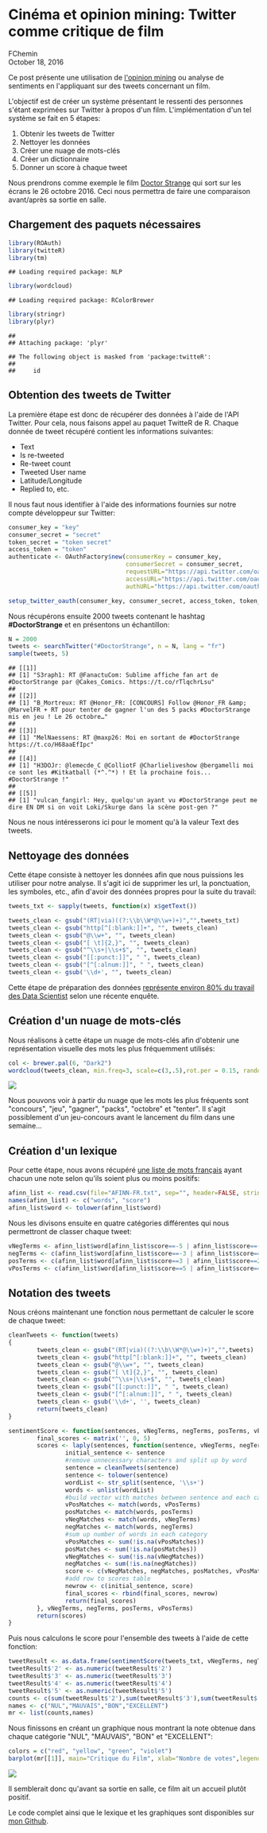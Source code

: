 # Cinéma et opinion mining: Twitter comme critique de film
FChemin  
October 18, 2016  



Ce post présente une utilisation de [l'opinion mining](https://fr.wikipedia.org/wiki/Opinion_mining) ou analyse de sentiments en l'appliquant sur des tweets concernant un film.

L'objectif est de créer un système présentant le ressenti des personnes s'étant exprimées sur Twitter à propos d'un film. L'implémentation d'un tel système se fait en 5 étapes:

1. Obtenir les tweets de Twitter
2. Nettoyer les données
3. Créer une nuage de mots-clés
4. Créer un dictionnaire
5. Donner un score à chaque tweet

Nous prendrons comme exemple le film [Doctor Strange](http://www.imdb.com/title/tt1211837/?ref_=nv_sr_1) qui sort sur les écrans le 26 octobre 2016. Ceci nous permettra de faire une comparaison avant/après sa sortie en salle.

## Chargement des paquets nécessaires


```r
library(ROAuth)
library(twitteR)
library(tm)
```

```
## Loading required package: NLP
```

```r
library(wordcloud)
```

```
## Loading required package: RColorBrewer
```

```r
library(stringr)
library(plyr)
```

```
## 
## Attaching package: 'plyr'
```

```
## The following object is masked from 'package:twitteR':
## 
##     id
```



## Obtention des tweets de Twitter

La première étape est donc de récupérer des données à l'aide de l'API Twitter. Pour cela, nous faisons appel au paquet TwitteR de R. Chaque donnée de tweet récupéré contient les informations suivantes:

* Text
* Is re-tweeted
* Re-tweet count
* Tweeted User name
* Latitude/Longitude
* Replied to, etc.

Il nous faut nous identifier à l'aide des informations fournies sur notre compte développeur sur Twitter:


```r
consumer_key = "key"
consumer_secret = "secret"
token_secret = "token secret"
access_token = "token"
authenticate <- OAuthFactory$new(consumerKey = consumer_key,
                                 consumerSecret = consumer_secret,
                                 requestURL="https://api.twitter.com/oauth/request_token",
                                 accessURL="https://api.twitter.com/oauth/access_token",
                                 authURL="https://api.twitter.com/oauth/authorize")

setup_twitter_oauth(consumer_key, consumer_secret, access_token, token_secret)
```

Nous récupérons ensuite 2000 tweets contenant le hashtag **#DoctorStrange** et en présentons un échantillon:


```r
N = 2000
tweets <- searchTwitter("#DoctorStrange", n = N, lang = "fr")
sample(tweets, 5)
```

```
## [[1]]
## [1] "S3raph1: RT @FanactuCom: Sublime affiche fan art de #DoctorStrange par @Cakes_Comics. https://t.co/rTlqchrLsu"
## 
## [[2]]
## [1] "B_Mortreux: RT @Honor_FR: [CONCOURS] Follow @Honor_FR &amp; @MarvelFR + RT pour tenter de gagner l'un des 5 packs #DoctorStrange mis en jeu ! Le 26 octobre…"
## 
## [[3]]
## [1] "MelNaessens: RT @maxp26: Moi en sortant de #DoctorStrange https://t.co/H68aaEfIpc"
## 
## [[4]]
## [1] "H3DOJr: @lemecde_C @ColliotF @Charlieliveshow @bergamelli moi ce sont les #Kitkatball (*^.^*) ! Et la prochaine fois... #DoctorStrange !"
## 
## [[5]]
## [1] "vulcan_fangirl: Hey, quelqu'un ayant vu #DoctorStrange peut me dire EN DM si on voit Loki/Skurge dans la scène post-gen ?"
```

Nous ne nous intéresserons ici pour le moment qu'à la valeur Text des tweets.

## Nettoyage des données

Cette étape consiste à nettoyer les données afin que nous puissions les utiliser pour notre analyse. Il s'agit ici de supprimer les url, la ponctuation, les symboles, etc., afin d'avoir des données propres pour la suite du travail:


```r
tweets_txt <- sapply(tweets, function(x) x$getText())

tweets_clean <- gsub("(RT|via)((?:\\b\\W*@\\w+)+)","",tweets_txt)
tweets_clean <- gsub("http[^[:blank:]]+", "", tweets_clean)
tweets_clean <- gsub("@\\w+", "", tweets_clean)
tweets_clean <- gsub("[ \t]{2,}", "", tweets_clean)
tweets_clean <- gsub("^\\s+|\\s+$", "", tweets_clean)
tweets_clean <- gsub("[[:punct:]]", " ", tweets_clean)
tweets_clean <- gsub("[^[:alnum:]]", " ", tweets_clean)
tweets_clean <- gsub('\\d+', "", tweets_clean)
```

Cette étape de préparation des données [représente environ 80% du travail des Data Scientist](http://www.forbes.com/sites/gilpress/2016/03/23/data-preparation-most-time-consuming-least-enjoyable-data-science-task-survey-says/#10429127f758) selon une récente enquête.

## Création d'un nuage de mots-clés

Nous réalisons à cette étape un nuage de mots-clés afin d'obtenir une représentation visuelle des mots les plus fréquemment utilisés:


```r
col <- brewer.pal(6, "Dark2")
wordcloud(tweets_clean, min.freq=3, scale=c(3,.5),rot.per = 0.15, random.color=T, max.word=100, random.order=F,colors=col)
```

![](figure/graph-unnamed-chunk-6-1.png)<!-- -->

Nous pouvons voir à partir du nuage que les mots les plus fréquents sont "concours", "jeu", "gagner", "packs", "octobre" et "tenter". Il s'agit possiblement d'un jeu-concours avant le lancement du film dans une semaine...

## Création d'un lexique

Pour cette étape, nous avons récupéré [une liste de mots français](https://github.com/johnthillaye/sentiment/blob/master/build/AFINN.txt) ayant chacun une note selon qu'ils soient plus ou moins positifs:


```r
afinn_list <- read.csv(file="AFINN-FR.txt", sep="", header=FALSE, stringsAsFactors=FALSE)
names(afinn_list) <- c("words", "score")
afinn_list$word <- tolower(afinn_list$word)
```

Nous les divisons ensuite en quatre catégories différentes qui nous permettront de classer chaque tweet:


```r
vNegTerms <- afinn_list$word[afinn_list$score==-5 | afinn_list$score==-4]
negTerms <- c(afinn_list$word[afinn_list$score==-3 | afinn_list$score==-2 | afinn_list$score==-1])
posTerms <- c(afinn_list$word[afinn_list$score==3 | afinn_list$score==2 | afinn_list$score==1])
vPosTerms <- c(afinn_list$word[afinn_list$score==5 | afinn_list$score==4])
```

## Notation des tweets

Nous créons maintenant une fonction nous permettant de calculer le score de chaque tweet:


```r
cleanTweets <- function(tweets)
{
        tweets_clean <- gsub("(RT|via)((?:\\b\\W*@\\w+)+)","",tweets)
        tweets_clean <- gsub("http[^[:blank:]]+", "", tweets_clean)
        tweets_clean <- gsub("@\\w+", "", tweets_clean)
        tweets_clean <- gsub("[ \t]{2,}", "", tweets_clean)
        tweets_clean <- gsub("^\\s+|\\s+$", "", tweets_clean)
        tweets_clean <- gsub("[[:punct:]]", " ", tweets_clean)
        tweets_clean <- gsub("[^[:alnum:]]", " ", tweets_clean)
        tweets_clean <- gsub('\\d+', '', tweets_clean)
        return(tweets_clean)
}

sentimentScore <- function(sentences, vNegTerms, negTerms, posTerms, vPosTerms){
        final_scores <- matrix('', 0, 5)
        scores <- laply(sentences, function(sentence, vNegTerms, negTerms, posTerms, vPosTerms){
                initial_sentence <- sentence
                #remove unnecessary characters and split up by word
                sentence = cleanTweets(sentence)
                sentence <- tolower(sentence)
                wordList <- str_split(sentence, '\\s+')
                words <- unlist(wordList)
                #build vector with matches between sentence and each category
                vPosMatches <- match(words, vPosTerms)
                posMatches <- match(words, posTerms)
                vNegMatches <- match(words, vNegTerms)
                negMatches <- match(words, negTerms)
                #sum up number of words in each category
                vPosMatches <- sum(!is.na(vPosMatches))
                posMatches <- sum(!is.na(posMatches))
                vNegMatches <- sum(!is.na(vNegMatches))
                negMatches <- sum(!is.na(negMatches))
                score <- c(vNegMatches, negMatches, posMatches, vPosMatches)
                #add row to scores table
                newrow <- c(initial_sentence, score)
                final_scores <- rbind(final_scores, newrow)
                return(final_scores)
        }, vNegTerms, negTerms, posTerms, vPosTerms)
        return(scores)
}
```

Puis nous calculons le score pour l'ensemble des tweets à l'aide de cette fonction:


```r
tweetResult <- as.data.frame(sentimentScore(tweets_txt, vNegTerms, negTerms, posTerms, vPosTerms))
tweetResult$'2' <- as.numeric(tweetResult$'2')
tweetResult$'3' <- as.numeric(tweetResult$'3')
tweetResult$'4' <- as.numeric(tweetResult$'4')
tweetResult$'5' <- as.numeric(tweetResult$'5')
counts <- c(sum(tweetResult$'2'),sum(tweetResult$'3'),sum(tweetResult$'4'),sum(tweetResult$'5'))
names <- c("NUL","MAUVAIS","BON","EXCELLENT")
mr <- list(counts,names)
```

Nous finissons en créant un graphique nous montrant la note obtenue dans chaque catégorie "NUL", "MAUVAIS", "BON" et "EXCELLENT":


```r
colors = c("red", "yellow", "green", "violet")
barplot(mr[[1]], main="Critique du Film", xlab="Nombre de votes",legend=mr[[2]],col=colors)
```

![](figure/graph-unnamed-chunk-11-1.png)<!-- -->

Il semblerait donc qu'avant sa sortie en salle, ce film ait un accueil plutôt positif.

Le code complet ainsi que le lexique et les graphiques sont disponibles sur [mon Github](https://github.com/FChemin/SentimentAnalysis).
